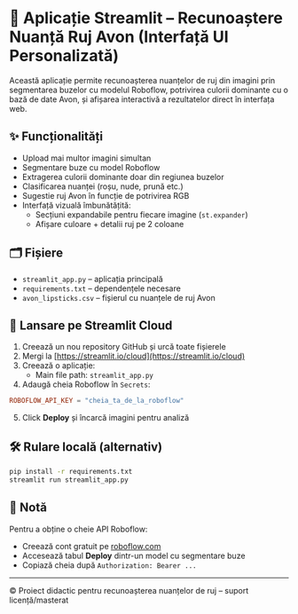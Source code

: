 # 💄 Aplicație Streamlit – Recunoaștere Nuanță Ruj Avon (Interfață UI Personalizată)

Această aplicație permite recunoașterea nuanțelor de ruj din imagini prin segmentarea buzelor cu modelul Roboflow, potrivirea culorii dominante cu o bază de date Avon, și afișarea interactivă a rezultatelor direct în interfața web.

## ✨ Funcționalități

- Upload mai multor imagini simultan
- Segmentare buze cu model Roboflow
- Extragerea culorii dominante doar din regiunea buzelor
- Clasificarea nuanței (roșu, nude, prună etc.)
- Sugestie ruj Avon în funcție de potrivirea RGB
- Interfață vizuală îmbunătățită:
  - Secțiuni expandabile pentru fiecare imagine (`st.expander`)
  - Afișare culoare + detalii ruj pe 2 coloane

## 🗂 Fișiere

- `streamlit_app.py` – aplicația principală
- `requirements.txt` – dependențele necesare
- `avon_lipsticks.csv` – fișierul cu nuanțele de ruj Avon

## 🚀 Lansare pe Streamlit Cloud

1. Creează un nou repository GitHub și urcă toate fișierele
2. Mergi la [https://streamlit.io/cloud](https://streamlit.io/cloud)
3. Creează o aplicație:
   - Main file path: `streamlit_app.py`
4. Adaugă cheia Roboflow în `Secrets`:

```toml
ROBOFLOW_API_KEY = "cheia_ta_de_la_roboflow"
```

5. Click **Deploy** și încarcă imagini pentru analiză

## 🛠 Rulare locală (alternativ)

```bash
pip install -r requirements.txt
streamlit run streamlit_app.py
```

## 🧠 Notă

Pentru a obține o cheie API Roboflow:
- Creează cont gratuit pe [roboflow.com](https://roboflow.com)
- Accesează tabul **Deploy** dintr-un model cu segmentare buze
- Copiază cheia după `Authorization: Bearer ...`

---

© Proiect didactic pentru recunoașterea nuanțelor de ruj – suport licență/masterat

